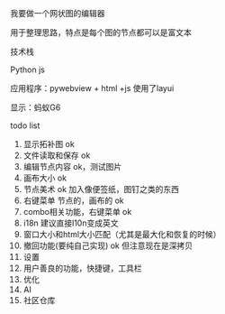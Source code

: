 我要做一个网状图的编辑器

用于整理思路，特点是每个图的节点都可以是富文本

技术栈

Python js

应用程序：pywebview + html +js 使用了layui

显示：蚂蚁G6

todo list

1. 显示拓补图 ok
2. 文件读取和保存 ok
3. 编辑节点内容 ok，测试图片
4. 画布大小 ok
5. 节点美术 ok 加入像便签纸，图钉之类的东西
6. 右键菜单 节点的，画布的 ok
7. combo相关功能，右键菜单 ok
8. i18n 建议直接l10n变成英文
9. 窗口大小和html大小匹配（尤其是最大化和恢复的时候）
10. 撤回功能(要纯自己实现) ok 但注意现在是深拷贝
11. 设置
12. 用户善良的功能，快捷键，工具栏
13. 优化
14. AI
15. 社区仓库
